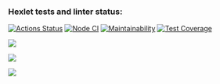 ### Hexlet tests and linter status:
[![Actions Status](https://github.com/Abikimoz/frontend-project-46/workflows/hexlet-check/badge.svg)](https://github.com/Abikimoz/frontend-project-46/actions)
[![Node CI](https://github.com/Abikimoz/frontend-project-46/workflows/Node%20CI/badge.svg)](https://github.com/Abikimoz/frontend-project-46/actions)
[![Maintainability](https://api.codeclimate.com/v1/badges/2dbd5d592a5aaf01a986/maintainability)](https://codeclimate.com/github/Abikimoz/frontend-project-46/maintainability)
[![Test Coverage](https://api.codeclimate.com/v1/badges/2dbd5d592a5aaf01a986/test_coverage)](https://codeclimate.com/github/Abikimoz/frontend-project-46/test_coverage)

<a href="https://asciinema.org/a/AbMZvGEZ8W0wX6aLR6jKorgL1" target="_blank"><img src="https://asciinema.org/a/AbMZvGEZ8W0wX6aLR6jKorgL1.svg" /></a>

<a href="https://asciinema.org/a/VWQBROCZSaYZN11RgoihpuPS9" target="_blank"><img src="https://asciinema.org/a/VWQBROCZSaYZN11RgoihpuPS9.svg" /></a>

<a href="https://asciinema.org/a/YY9AR6MyApvPevRX8o9v9roj9" target="_blank"><img src="https://asciinema.org/a/YY9AR6MyApvPevRX8o9v9roj9.svg" /></a>